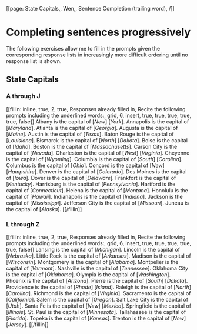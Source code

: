 [[page: State Capitals,, Wen,, Sentence Completion (trailing word), /]]

# Completing sentences progressively
The following exercises allow me to fill in the prompts given the corresponding response lists in increasingly more difficult ordering until no response list is shown.
## State Capitals
### A through J
[[fillin: inline, true, 2, true, Responses already filled in, Recite the following prompts including the underlined words:, grid, 6, insert, true, true, true, true, true, false]]
Albany is the capital of [_New_] [_York_].
Annapolis is the capital of [_Maryland_].
Atlanta is the capital of [_Georgia_].
Augusta is the capital of [_Maine_].
Austin is the capital of [_Texas_].
Baton Rouge is the capital of [_Louisiana_].
Bismarck is the capital of [_North_] [_Dakota_].
Boise is the capital of [_Idaho_].
Boston is the capital of [_Massachusetts_].
Carson City is the capital of [_Nevada_].
Charleston is the capital of [_West_] [_Virginia_].
Cheyenne is the capital of [_Wyoming_].
Columbia is the capital of [_South_] [_Carolina_].
Columbus is the capital of [_Ohio_].
Concord is the capital of [_New_] [_Hampshire_].
Denver is the capital of [_Colorado_].
Des Moines is the capital of [_Iowa_].
Dover is the capital of [_Delaware_].
Frankfort is the capital of [_Kentucky_].
Harrisburg is the capital of [_Pennsylvania_].
Hartford is the capital of [_Connecticut_].
Helena is the capital of [_Montana_].
Honolulu is the capital of [_Hawaii_].
Indianapolis is the capital of [_Indiana_].
Jackson is the capital of [_Mississippi_].
Jefferson City is the capital of [_Missouri_].
Juneau is the capital of [_Alaska_].
[[/fillin]]
### L through Z
[[fillin: inline, true, 2, true, Responses already filled in, Recite the following prompts including the underlined words:, grid, 6, insert, true, true, true, true, true, false]]
Lansing is the capital of [_Michigan_].
Lincoln is the capital of [_Nebraska_].
Little Rock is the capital of [_Arkansas_].
Madison is the capital of [_Wisconsin_].
Montgomery is the capital of [_Alabama_].
Montpelier is the capital of [_Vermont_].
Nashville is the capital of [_Tennessee_].
Oklahoma City is the capital of [_Oklahoma_].
Olympia is the capital of [_Washington_].
Phoenix is the capital of [_Arizona_].
Pierre is the capital of [_South_] [_Dakota_].
Providence is the capital of [_Rhode_] [_Island_].
Raleigh is the capital of [_North_] [_Carolina_].
Richmond is the capital of [_Virginia_].
Sacramento is the capital of [_California_].
Salem is the capital of [_Oregon_].
Salt Lake City is the capital of [_Utah_].
Santa Fe is the capital of [_New_] [_Mexico_].
Springfield is the capital of [_Illinois_].
St. Paul is the capital of [_Minnesota_].
Tallahassee is the capital of [_Florida_].
Topeka is the capital of [_Kansas_].
Trenton is the capital of [_New_] [_Jersey_].
[[/fillin]]